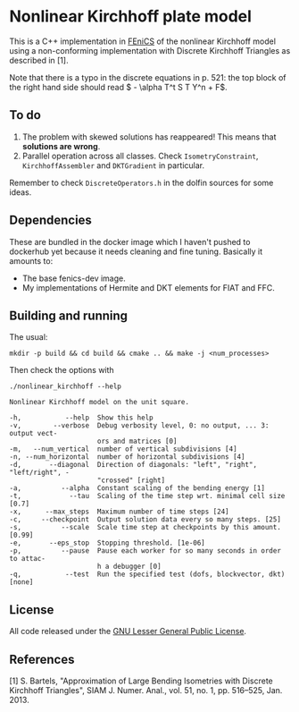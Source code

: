 # Nonlinear Kirchhoff plate model

This is a C++ implementation in [FEniCS](www.fenicsproject.org) of the
nonlinear Kirchhoff model using a non-conforming implementation with
Discrete Kirchhoff Triangles as described in [1].

Note that there is a typo in the discrete equations in p. 521: the top
block of the right hand side should read $ - \alpha T^t S T Y^n + F$.

## To do

1. The problem with skewed solutions has reappeared! This means
   that **solutions are wrong**.
2. Parallel operation across all classes. Check `IsometryConstraint`,
   `KirchhoffAssembler` and `DKTGradient` in particular.

Remember to check `DiscreteOperators.h` in the dolfin sources for some
ideas.

## Dependencies

These are bundled in the docker image which I haven't pushed to
dockerhub yet because it needs cleaning and fine tuning. Basically it
amounts to:

* The base fenics-dev image.
* My implementations of Hermite and DKT elements for FIAT and FFC.

## Building and running

The usual:
```
mkdir -p build && cd build && cmake .. && make -j <num_processes>
```

Then check the options with
```
./nonlinear_kirchhoff --help

Nonlinear Kirchhoff model on the unit square.

-h,           --help  Show this help
-v,        --verbose  Debug verbosity level, 0: no output, ... 3: output vect-
                      ors and matrices [0]
-m,   --num_vertical  number of vertical subdivisions [4]
-n, --num_horizontal  number of horizontal subdivisions [4]
-d,       --diagonal  Direction of diagonals: "left", "right", "left/right", -
                      "crossed" [right]
-a,          --alpha  Constant scaling of the bending energy [1]
-t,            --tau  Scaling of the time step wrt. minimal cell size [0.7]
-x,      --max_steps  Maximum number of time steps [24]
-c,     --checkpoint  Output solution data every so many steps. [25]
-s,          --scale  Scale time step at checkpoints by this amount. [0.99]
-e,       --eps_stop  Stopping threshold. [1e-06]
-p,          --pause  Pause each worker for so many seconds in order to attac-
                      h a debugger [0]
-q,           --test  Run the specified test (dofs, blockvector, dkt) [none]
```


## License

All code released under
the [GNU Lesser General Public License](http://www.gnu.org/licenses).

## References

[1] S. Bartels, "Approximation of Large Bending Isometries with
    Discrete Kirchhoff Triangles", SIAM J. Numer. Anal., vol. 51, no. 1,
    pp. 516–525, Jan. 2013.
